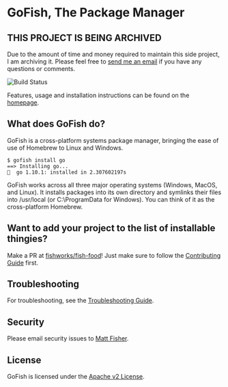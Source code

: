 # GoFish, The Package Manager

## THIS PROJECT IS BEING ARCHIVED

Due to the amount of time and money required to maintain this side project, I am archiving it. Please feel free to [send me an email](mailto:matt.fisher@fishworks.io) if you have any questions or comments.

![Build Status](https://github.com/fishworks/gofish/workflows/build/badge.svg)

Features, usage and installation instructions can be found on the [homepage](https://gofi.sh).

## What does GoFish do?

GoFish is a cross-platform systems package manager, bringing the ease of use of Homebrew to
Linux and Windows.

```
$ gofish install go
==> Installing go...
🐠  go 1.10.1: installed in 2.307602197s
```

GoFish works across all three major operating systems (Windows, MacOS, and Linux). It installs
packages into its own directory and symlinks their files into /usr/local (or C:\ProgramData for Windows).
You can think of it as the cross-platform Homebrew.

## Want to add your project to the list of installable thingies?

Make a PR at [fishworks/fish-food](https://github.com/fishworks/fish-food)! Just make sure to follow the [Contributing Guide](https://gofi.sh#contributing) first.

## Troubleshooting

For troubleshooting, see the [Troubleshooting Guide](https://gofi.sh#troubleshooting).

## Security

Please email security issues to [Matt Fisher](mailto:matt.fisher@fishworks.io).

## License

GoFish is licensed under the [Apache v2 License](LICENSE).
